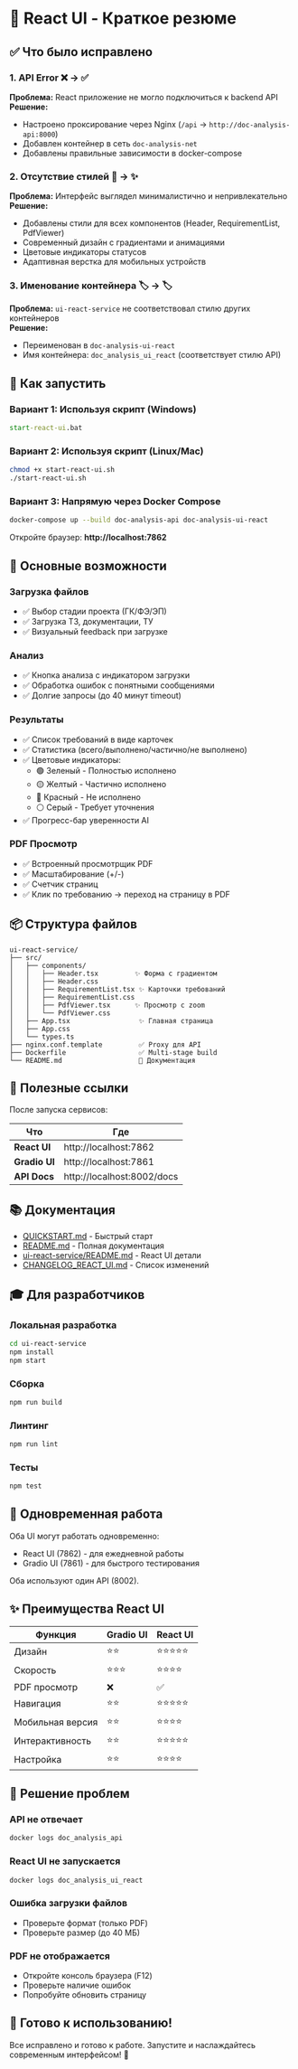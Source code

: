 # 🎨 React UI - Краткое резюме

## ✅ Что было исправлено

### 1. API Error ❌ → ✅
**Проблема:** React приложение не могло подключиться к backend API  
**Решение:** 
- Настроено проксирование через Nginx (`/api` → `http://doc-analysis-api:8000`)
- Добавлен контейнер в сеть `doc-analysis-net`
- Добавлены правильные зависимости в docker-compose

### 2. Отсутствие стилей 🎨 → ✨
**Проблема:** Интерфейс выглядел минималистично и непривлекательно  
**Решение:**
- Добавлены стили для всех компонентов (Header, RequirementList, PdfViewer)
- Современный дизайн с градиентами и анимациями
- Цветовые индикаторы статусов
- Адаптивная верстка для мобильных устройств

### 3. Именование контейнера 🏷️ → 🏷️
**Проблема:** `ui-react-service` не соответствовал стилю других контейнеров  
**Решение:**
- Переименован в `doc-analysis-ui-react`
- Имя контейнера: `doc_analysis_ui_react` (соответствует стилю API)

## 🚀 Как запустить

### Вариант 1: Используя скрипт (Windows)
```cmd
start-react-ui.bat
```

### Вариант 2: Используя скрипт (Linux/Mac)
```bash
chmod +x start-react-ui.sh
./start-react-ui.sh
```

### Вариант 3: Напрямую через Docker Compose
```bash
docker-compose up --build doc-analysis-api doc-analysis-ui-react
```

Откройте браузер: **http://localhost:7862**

## 🎯 Основные возможности

### Загрузка файлов
- ✅ Выбор стадии проекта (ГК/ФЭ/ЭП)
- ✅ Загрузка ТЗ, документации, ТУ
- ✅ Визуальный feedback при загрузке

### Анализ
- ✅ Кнопка анализа с индикатором загрузки
- ✅ Обработка ошибок с понятными сообщениями
- ✅ Долгие запросы (до 40 минут timeout)

### Результаты
- ✅ Список требований в виде карточек
- ✅ Статистика (всего/выполнено/частично/не выполнено)
- ✅ Цветовые индикаторы:
  - 🟢 Зеленый - Полностью исполнено
  - 🟡 Желтый - Частично исполнено
  - 🔴 Красный - Не исполнено
  - ⚪ Серый - Требует уточнения
- ✅ Прогресс-бар уверенности AI

### PDF Просмотр
- ✅ Встроенный просмотрщик PDF
- ✅ Масштабирование (+/-)
- ✅ Счетчик страниц
- ✅ Клик по требованию → переход на страницу в PDF

## 📦 Структура файлов

```
ui-react-service/
├── src/
│   ├── components/
│   │   ├── Header.tsx         ✨ Форма с градиентом
│   │   ├── Header.css
│   │   ├── RequirementList.tsx ✨ Карточки требований
│   │   ├── RequirementList.css
│   │   ├── PdfViewer.tsx      ✨ Просмотр с zoom
│   │   └── PdfViewer.css
│   ├── App.tsx                 ✨ Главная страница
│   ├── App.css
│   └── types.ts
├── nginx.conf.template         ✅ Proxy для API
├── Dockerfile                  ✅ Multi-stage build
└── README.md                   📝 Документация
```

## 🔗 Полезные ссылки

После запуска сервисов:

| Что | Где |
|-----|-----|
| **React UI** | http://localhost:7862 |
| **Gradio UI** | http://localhost:7861 |
| **API Docs** | http://localhost:8002/docs |

## 📚 Документация

- [QUICKSTART.md](QUICKSTART.md) - Быстрый старт
- [README.md](README.md) - Полная документация
- [ui-react-service/README.md](ui-react-service/README.md) - React UI детали
- [CHANGELOG_REACT_UI.md](CHANGELOG_REACT_UI.md) - Список изменений

## 🎓 Для разработчиков

### Локальная разработка
```bash
cd ui-react-service
npm install
npm start
```

### Сборка
```bash
npm run build
```

### Линтинг
```bash
npm run lint
```

### Тесты
```bash
npm test
```

## 🤝 Одновременная работа

Оба UI могут работать одновременно:
- React UI (7862) - для ежедневной работы
- Gradio UI (7861) - для быстрого тестирования

Оба используют один API (8002).

## ✨ Преимущества React UI

| Функция | Gradio UI | React UI |
|---------|-----------|----------|
| Дизайн | ⭐⭐ | ⭐⭐⭐⭐⭐ |
| Скорость | ⭐⭐⭐ | ⭐⭐⭐⭐ |
| PDF просмотр | ❌ | ✅ |
| Навигация | ⭐⭐ | ⭐⭐⭐⭐⭐ |
| Мобильная версия | ⭐⭐ | ⭐⭐⭐⭐ |
| Интерактивность | ⭐⭐ | ⭐⭐⭐⭐⭐ |
| Настройка | ⭐⭐ | ⭐⭐⭐⭐ |

## 🐛 Решение проблем

### API не отвечает
```bash
docker logs doc_analysis_api
```

### React UI не запускается
```bash
docker logs doc_analysis_ui_react
```

### Ошибка загрузки файлов
- Проверьте формат (только PDF)
- Проверьте размер (до 40 МБ)

### PDF не отображается
- Откройте консоль браузера (F12)
- Проверьте наличие ошибок
- Попробуйте обновить страницу

## 🎯 Готово к использованию!

Все исправлено и готово к работе. Запустите и наслаждайтесь современным интерфейсом! 🚀

